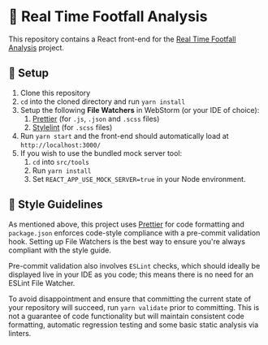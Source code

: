 # :round_pushpin: Real Time Footfall Analysis
This repository contains a React front-end for the [Real Time Footfall Analysis](https://github.com/real-time-footfall-analysis) project.

## :wrench: Setup
1. Clone this repository
2. `cd` into the cloned directory and run `yarn install`
3. Setup the following **File Watchers** in WebStorm (or your IDE of choice):
    1. [Prettier](https://prettier.io/docs/en/webstorm.html) (for `.js`, `.json` and `.scss` files)
    2. [Stylelint](https://www.jetbrains.com/help/webstorm/using-stylelint-code-quality-tool.html) (for `.scss` files)
4. Run `yarn start` and the front-end should automatically load at `http://localhost:3000/`    
5. If you wish to use the bundled mock server tool:
    1. `cd` into `src/tools`
    2. Run `yarn install`
    3. Set `REACT_APP_USE_MOCK_SERVER=true` in your Node environment. 
    
## :ribbon: Style Guidelines
As mentioned above, this project uses [Prettier](https://prettier.io) for code formatting and `package.json` enforces code-style compliance with a pre-commit validation hook. Setting up File Watchers is the best way to ensure you're always compliant with the style guide.

Pre-commit validation also involves `ESLint` checks, which should ideally be displayed live in your IDE as you code; this means there is no need for an ESLint File Watcher.

To avoid disappointment and ensure that committing the current state of your repository will succeed, run `yarn validate` prior to committing. This is not a guarantee of code functionality but will maintain consistent code formatting, automatic regression testing and some basic static analysis via linters.
